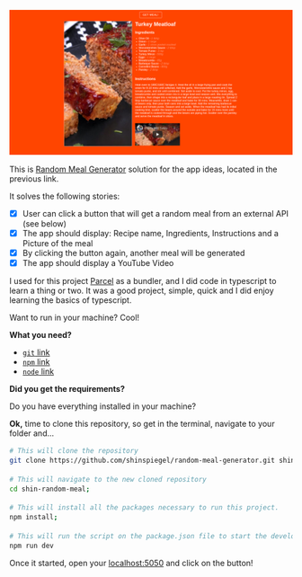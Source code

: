 ![Drag Racing](./image.png)

This is [Random Meal Generator](https://github.com/shinspiegel/app-ideas/blob/master/Projects/1-Beginner/Random-Meal-Generator.md) solution for the app ideas, located in the previous link.

It solves the following stories:

- [x] User can click a button that will get a random meal from an external API (see below)
- [x] The app should display: Recipe name, Ingredients, Instructions and a Picture of the meal
- [x] By clicking the button again, another meal will be generated
- [x] The app should display a YouTube Video

I used for this project [Parcel](https://parceljs.org/) as a bundler, and I did code in typescript to learn a thing or two. It was a good project, simple, quick and I did enjoy learning the basics of typescript.

Want to run in your machine? Cool!

**What you need?**

- [`git` link](https://git-scm.com/)
- [`npm` link](https://nodejs.org/en/)
- [`node` link](https://nodejs.org/en/)

**Did you get the requirements?**

Do you have everything installed in your machine?

**Ok,** time to clone this repository, so get in the terminal, navigate to your folder and...

```sh
# This will clone the repository
git clone https://github.com/shinspiegel/random-meal-generator.git shin-random-meal;

# This will navigate to the new cloned repository
cd shin-random-meal;

# This will install all the packages necessary to run this project.
npm install;

# This will run the script on the package.json file to start the development server
npm run dev
```

Once it started, open your [localhost:5050](http://localhost:5050) and click on the button!
